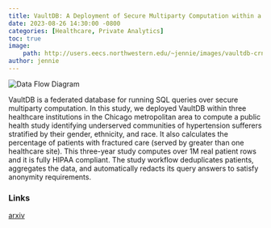 ```yaml
---
title: VaultDB: A Deployment of Secure Multiparty Computation within a Clinical Research Network
date: 2023-08-26 14:30:00 -0800
categories: [Healthcare, Private Analytics]
toc: true
image:
    path: http://users.eecs.northwestern.edu/~jennie/images/vaultdb-crn-arch-detail.png 
author: jennie
---
```



![Data Flow Diagram](http://users.eecs.northwestern.edu/~jennie/images/vaultdb-crn-arch-detail.png)

VaultDB is a federated database for running SQL queries over secure multiparty computation.  In this study, we deployed VaultDB within three healthcare institutions in the Chicago metropolitan area to compute a public health study identifying underserved communities of hypertension sufferers stratified by their gender, ethnicity, and race.  It also calculates the percentage of patients with fractured care (served by greater than one healthcare site).  This three-year study computes over 1M real patient rows and it is fully HIPAA compliant.  The study workflow deduplicates patients, aggregates the data, and automatically redacts its query answers to satisfy anonymity requirements.


### Links

[arxiv](https://arxiv.org/abs/2203.00146)